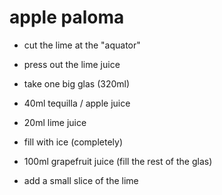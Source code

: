 # apple paloma

- cut the lime at the "aquator"
- press out the lime juice
- take one big glas (320ml)

- 40ml tequilla / apple juice
- 20ml lime juice

- fill with ice (completely)

- 100ml grapefruit juice (fill the rest of the glas)

- add a small slice of the lime